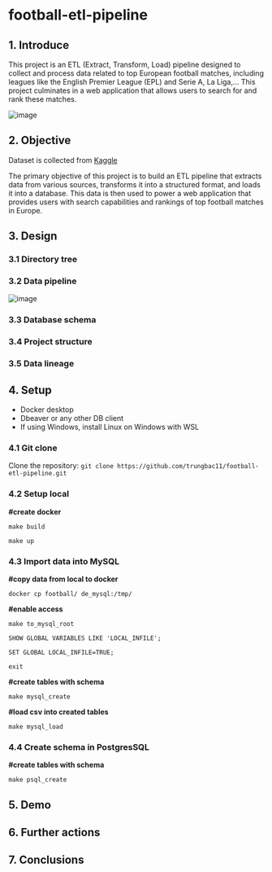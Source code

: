 # football-etl-pipeline


## 1. Introduce

This project is an ETL (Extract, Transform, Load) pipeline designed to collect and process data related to top European football matches, including leagues like the English Premier League (EPL) and Serie A, La Liga,… This project culminates in a web application that allows users to search for and rank these matches.

![image](https://github.com/user-attachments/assets/42cba9bf-5814-4e78-bf41-a2f0998f04c7)



## 2. Objective
Dataset is collected from [Kaggle](http://www.kaggle.com/datasets/technika148/football-database)

The primary objective of this project is to build an ETL pipeline that extracts data from various sources, transforms it into a structured format, and loads it into a database. This data is then used to power a web application that provides users with search capabilities and rankings of top football matches in Europe.

## 3. Design


### 3.1 Directory tree

### 3.2 Data pipeline
![image](https://github.com/user-attachments/assets/73c00c34-68c9-4af3-9f64-ae48706c2c20)

### 3.3 Database schema

### 3.4 Project structure

### 3.5 Data lineage
## 4. Setup
- Docker desktop
- Dbeaver or any other DB client
- If using Windows, install Linux on Windows with WSL


### 4.1 Git clone
Clone the repository:
```git clone https://github.com/trungbac11/football-etl-pipeline.git```

### 4.2 Setup local

**#create docker**

`make build`

`make up`

### 4.3 Import data into MySQL

**#copy data from local to docker**

`docker cp football/ de_mysql:/tmp/`

**#enable access**

`make to_mysql_root`

`SHOW GLOBAL VARIABLES LIKE 'LOCAL_INFILE';`

`SET GLOBAL LOCAL_INFILE=TRUE;`

`exit`

**#create tables with schema**

`make mysql_create`

**#load csv into created tables**

`make mysql_load`

### 4.4 Create schema in PostgresSQL

**#create tables with schema**

`make psql_create`

## 5. Demo


## 6. Further actions


## 7. Conclusions
